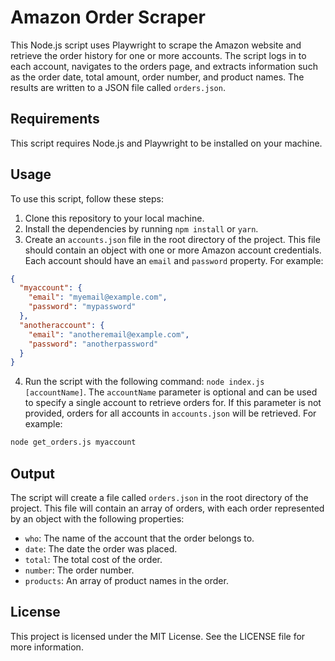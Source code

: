 # Amazon Order Scraper

This Node.js script uses Playwright to scrape the Amazon website and retrieve the order history for one or more accounts. The script logs in to each account, navigates to the orders page, and extracts information such as the order date, total amount, order number, and product names. The results are written to a JSON file called `orders.json`.

## Requirements

This script requires Node.js and Playwright to be installed on your machine.

## Usage

To use this script, follow these steps:

1. Clone this repository to your local machine.
2. Install the dependencies by running `npm install` or `yarn`.
3. Create an `accounts.json` file in the root directory of the project. This file should contain an object with one or more Amazon account credentials. Each account should have an `email` and `password` property. For example:

```json
{
  "myaccount": {
    "email": "myemail@example.com",
    "password": "mypassword"
  },
  "anotheraccount": {
    "email": "anotheremail@example.com",
    "password": "anotherpassword"
  }
}
```

4. Run the script with the following command: `node index.js [accountName]`. The `accountName` parameter is optional and can be used to specify a single account to retrieve orders for. If this parameter is not provided, orders for all accounts in `accounts.json` will be retrieved. For example:

```sh
node get_orders.js myaccount
```

## Output

The script will create a file called `orders.json` in the root directory of the project. This file will contain an array of orders, with each order represented by an object with the following properties:

- `who`: The name of the account that the order belongs to.
- `date`: The date the order was placed.
- `total`: The total cost of the order.
- `number`: The order number.
- `products`: An array of product names in the order.

## License

This project is licensed under the MIT License. See the LICENSE file for more information.
